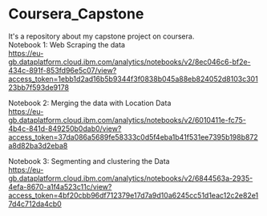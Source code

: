 # Coursera_Capstone
It's a repository about my capstone project on coursera.  
Notebook 1: Web Scraping the data  
https://eu-gb.dataplatform.cloud.ibm.com/analytics/notebooks/v2/8ec046c6-bf2e-434c-891f-853fd96e5c07/view?access_token=1ebb1d2ad16b5b9344f3f0838b045a88eb824052d8103c30123bb7f593de9178

Notebook 2: Merging the data with Location Data  
https://eu-gb.dataplatform.cloud.ibm.com/analytics/notebooks/v2/6010411e-fc75-4b4c-841d-849250b0dab0/view?access_token=37da086a5689fe58333c0d5f4eba1b41f531ee7395b198b872a8d82ba3d2eba8

Notebook 3: Segmenting and clustering the Data  
https://eu-gb.dataplatform.cloud.ibm.com/analytics/notebooks/v2/6844563a-2935-4efa-8670-a1f4a523c11c/view?access_token=4bf20cbb96df712379e17d7a9d10a6245cc51d1eac12c2e82e17d4c712da4cb0
